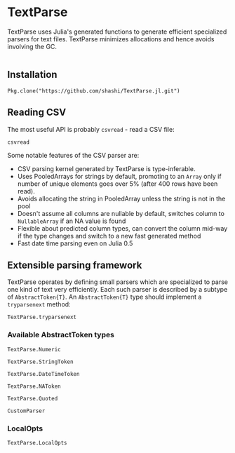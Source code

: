 # TextParse

TextParse uses Julia's generated functions to generate efficient specialized parsers for text files. TextParse minimizes allocations and hence avoids involving the GC.

```@contents
```

## Installation

```
Pkg.clone("https://github.com/shashi/TextParse.jl.git")
```

## Reading CSV

The most useful API is probably `csvread` - read a CSV file:

```@docs
csvread
```

Some notable features of the CSV parser are:

- CSV parsing kernel generated by TextParse is type-inferable.
- Uses PooledArrays for strings by default, promoting to an `Array` only if number of unique elements goes over 5% (after 400 rows have been read).
- Avoids allocating the string in PooledArray unless the string is not in the pool
- Doesn't assume all columns are nullable by default, switches column to `NullableArray` if an NA value is found
- Flexible about predicted column types, can convert the column mid-way if the type changes and switch to a new fast generated method
- Fast date time parsing even on Julia 0.5

## Extensible parsing framework

TextParse operates by defining small parsers which are specialized to parse one kind of text very efficiently. Each such parser is described by a subtype of `AbstractToken{T}`. An `AbstractToken{T}` type should implement a `tryparsenext` method:

```@docs
TextParse.tryparsenext
```

### Available AbstractToken types

```@docs
TextParse.Numeric
```

```@docs
TextParse.StringToken
```

```@docs
TextParse.DateTimeToken
```

```@docs
TextParse.NAToken
```
```@docs
TextParse.Quoted
```

```@docs
CustomParser
```

### LocalOpts

```@docs
TextParse.LocalOpts
```
